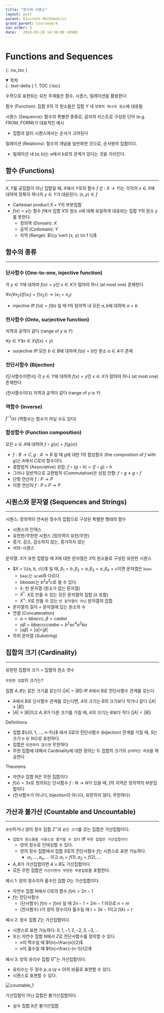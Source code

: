 ```yaml
---
title: "함수와 시퀀스"
layout: post
parent: Discrete Mathematics
grand_parent: Coursework
nav_order: 3
date:   2018-03-20 14:30:00 +0900
---
```

# Functions and Sequences
{: .no_toc }

<details open markdown="block">
  <summary>
    목차
  </summary>
  {: .text-delta }
1. TOC
{:toc}
</details>


수학으로 표현되는 모든 주제들은 함수, 시퀀스, 릴레이션을 활용한다.

함수 (Function): 집합 $X$의 각 원소들은 집합 $Y$ 내 `정확히 하나의 원소`에 대응됨

시퀀스 (Sequence): 함수의 특별한 종류로, 글자의 리스트로 구성된 단어 (e.g. FROM, FORM)가 대표적인 예시
- 집합과 달리 시퀀스에서는 순서가 고려된다

릴레이션 (Relations): 함수의 개념을 일반화한 것으로, 순서쌍의 집합이다.
- 릴레이션 내 $(a, b)$는 $a$에서 $b$로의 관계가 있다는 것을 가리킨다.

## 함수 (Functions)
---
$X, Y$를 공집합이 아닌 집합일 때, $X$에서 $Y$로의 함수 $f$ ($f: X \rightarrow Y$)는 각각의 $x \in X$에 대하여 정확히 하나의 $y \in Y$가 대응된다: $(x, y)\in f$
- Cartesian product $X\times Y$의 부분집합
- $f(x)=y$는 함수 $f$에서 집합 $X$의 원소 $x$에 대해 유일하게 대응되는 집합 $Y$의 원소 $y$를 뜻한다.
    - 정의역 (Domain): $X$
    - 공역 (Codomain): $Y$
    - 치역 (Range): $\\{y \vert (x, y) \in f \\}$

## 함수의 종류
---
### 단사함수 (One-to-one, injective function)
각 $y\in Y$에 대하여 $f(x)=y$인 $x\in X$가 많아야 하나 (at most one) 존재한다 

$\forall x_{1} \forall x_{2}  ((f(x_{1}) = f(x_{2})) \rightarrow (x_{1}=x_{2})$
- injective iff $f(a)=f(b)$ 일 때 f의 정의역 내 모든 $a, b$에 대하여 $a=b$

### 전사함수 (Onto, surjective function)
치역과 공역이 같다 (range of $y$ is $Y$)

$\forall y \in Y \exists x \in X (f(x)=y)$
- surjective iff 모든 $b\in B$에 대하여 $f(a)=b$인 원소 $a\in A$가 존재

### 전단사함수 (Bijection)
(단사함수이면서) 각 $y\in Y$에 대하여 $f(x)=y$인 $x\in X$가 많아야 하나 (at most one) 존재한다

(전사함수이다) 치역과 공역이 같다 (range of $y$ is $Y$)

### 역함수 (Inverse)
$f^{-1} (x)$ (역함수는 함수가 아닐 수도 있다)

### 합성함수 (Function composition)
모든 $x \in X$에 대하여 $f \circ g (x) = f(g(x))$
- $f: B \rightarrow C, g: A \rightarrow B$ 일 때 g에 대한 f의 합성함수 (the composition of $f$ with $g$)는 $A$에서 $C$로의 함수이다.
- 결합법칙 (Associative) 성립: $f \circ (g \circ h) = (f \circ g) \circ h$
- 그러나 일반적으로 교환법칙 (Commutative)은 성립 안함: $f \circ g \neq g \circ f$
- 단항 연산자 $f: P \rightarrow P$
- 이항 연산자 $f: P \times P \rightarrow P$

## 시퀀스와 문자열 (Sequences and Strings)
---
시퀀스: 정의역이 연속된 정수의 집합으로 구성된 특별한 형태의 함수
- 시퀀스의 인덱스
- 유한한/무한한 시퀀스 (정의역이 유한/무한)
- 증가, 감소, 감소하지 않는, 증가하지 않는
- 서브-시퀀스

문자열: $X$가 유한 집합일 때 $X$에 대한 문자열은 $X$의 원소들로 구성된 유한한 시퀀스
- $X = \\{a, b, c\\}$ 일 때, $\beta_{1}=b, \beta_{2}=a, \beta_{3}=a, \beta_{4}=c$이면 문자열은 `baac`
    - `baac`는 `acab`와 다르다
    - $bbaaac$는 $b^{2}a^{3}c$로 쓸 수 있다.
    - $\lambda$: 빈 문자열 (원소가 없는 문자열)
    - $X^{\ast}$: $X$로 만들 수 있는 모든 문자열의 집합 ($\lambda$ 포함)
    - $X^{+}$: $X$로 만들 수 있는 `빈 문자열이 아닌` 문자열의 집합
- 문자열의 길이 = 문자열에 있는 원소의 수
- 연결 (Concatenation)
    - $\alpha=bbaccc, \beta=caaba$
    - $\alpha\beta=bbaccccaaba=b^{2}ac^{4}a^{2}ba$
    - $\vert \alpha\beta\vert = \vert\alpha\vert + \vert\beta\vert$
- 하위 문자열 (Substring)

## 집합의 크기 (Cardinality)
---
유한한 집합의 크기 = 집합의 원소 갯수

`무한한 집합`의 크기는?

집합 $A, B$는 같은 크기를 같는다 ($\vert A\vert=\vert B\vert$) iff $A$에서 $B$로 전단사함수 관계를 갖는다
- $A$에서 $B$로 단사함수 관계를 갖는다면, $A$의 크기는 $B$의 크기보다 작거나 같다 ($\vert A\vert\leq\vert B\vert$)
- $\vert A\vert\leq\vert B\vert$이고 $A, B$가 다른 크기를 가질 때, $A$의 크기는 $B$보다 작다 ($\vert A\vert<\vert B\vert$)

Definitions
- 집합 $\\{0, 1, ..., n-1\\}$ 에서 $S$로의 전단사함수 (bijection) 관계를 가질 때, $S$는 크기 $n \in N$으로 유한하다.
- 집합은 `유한하지 않으면` 무한하다
- 무한 집합에 대해서 Cardinality에 대한 정의는 두 집합의 크기의 `상대적인 측정`을 제공한다

Theorems
- 자연수 집합 $N$은 무한 집합이다
- $f(x)=3x$로 정의되는 단사함수 $f:N\rightarrow N$가 있을 때, $f$의 치역은 정의역의 부분집합이다 
- (전사함수가 아니다, bijection이 아니다, 유한하지 않다, 무한하다)

## 가산과 불가산 (Countable and Uncountable)
---
`유한`하거나 양의 정수 집합 $Z^{+}$과 `같은 크기`를 갖는 집합은 가산집합이다.
- `집합의 원소들을 시퀀스로 열거할 수 있다` iff `무한 집합은 가산집합이다`
    - 양의 정수로 인덱싱할 수 있다.
    - 양의 정수 집합에서 집합 $S$로의 전단사함수 $f$는 시퀀스로 표현 가능하다.
        - $a_{1},...,a_{n},...$ 이고 $a_{1}=f(1), a_{2}=f(2), ...$
- $A, B$가 가산집합이면 $A\cup B$도 가산집합이다.
- 모든 무한 집합은 `가산이면서 무한한 부분집합`을 포함한다.


예시 1: 양의 정수이자 홀수인 집합 $O$는 가산집합이다.
- 자연수 집합 $N$에서 $O$로의 함수 $f(n) = 2n-1$
- $f$는 전단사함수
    - (단사함수) $f(n)=f(m)$ 일 때 $2n-1=2m-1$ 이므로 $n=m$
    - (전사함수) $t$가 양의 정수이자 홀수일 때 $t=2k-1$이고 $f(k)=t$

예시 2: 정수 집합 $Z$는 가산집합이다.
- 시퀀스로 표현 가능하다: $0, 1, -1, 2, -2, 3, -3, ...$
- 또는 자연수 집합 $N$에서 $Z$로 전단사함수를 정의할 수 있다.
    - $n$이 짝수일 때 $f(n)=\frac{n}{2}$
    - $n$이 홀수일 때 $f(n)=\frac{-(n-1)}{2}$

예시 3: 양의 유리수 집합 $Q^{+}$는 가산집합이다.
- 유리수는 두 정수 $p, q~(q\neq0)$의 비율로 표현할 수 있다.
- 시퀀스로 표현할 수 있다.

![countable_1](../../../assets/images/2018-03-20-image-1.png)

가산집합이 아닌 집합은 불가산집합이다.
- 실수 집합 $\mathbb{R}$은 불가산집합